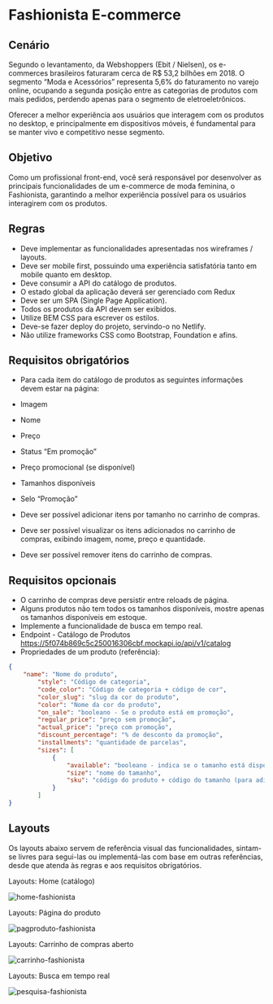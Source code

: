 
# Fashionista E-commerce

## Cenário

Segundo o levantamento, da Webshoppers (Ebit / Nielsen), os e-commerces brasileiros faturaram cerca de R$ 53,2 bilhões em 2018. O segmento “Moda e Acessórios” representa 5,6% do faturamento no varejo online, ocupando a segunda posição entre as categorias de produtos com mais pedidos, perdendo apenas para o segmento de eletroeletrônicos.

Oferecer a melhor experiência aos usuários que interagem com os produtos no desktop, e principalmente em dispositivos móveis, é fundamental para se manter vivo e competitivo nesse segmento.

## Objetivo

Como um profissional front-end, você será responsável por desenvolver as principais funcionalidades de um e-commerce de moda feminina, o Fashionista, garantindo a melhor experiência possível para os usuários interagirem com os produtos.

## Regras

- Deve implementar as funcionalidades apresentadas nos wireframes / layouts.
- Deve ser mobile first, possuindo uma experiência satisfatória tanto em mobile quanto em desktop.
- Deve consumir a API do catálogo de produtos.
- O estado global da aplicação deverá ser gerenciado com Redux
- Deve ser um SPA (Single Page Application).
- Todos os produtos da API devem ser exibidos.
- Utilize BEM CSS para escrever os estilos.
- Deve-se fazer deploy do projeto, servindo-o no Netlify.
- Não utilize frameworks CSS como Bootstrap, Foundation e afins.

## Requisitos obrigatórios

- Para cada item do catálogo de produtos as seguintes informações devem estar na página:
 - Imagem
 - Nome
 - Preço
 - Status “Em promoção”
 - Preço promocional (se disponível)
 - Tamanhos disponíveis
 - Selo “Promoção”
 - Deve ser possível adicionar itens por tamanho no carrinho de compras.

- Deve ser possível visualizar os itens adicionados no carrinho de compras, exibindo imagem, nome, preço e quantidade.

- Deve ser possível remover itens do carrinho de compras.

## Requisitos opcionais

- O carrinho de compras deve persistir entre reloads de página.
- Alguns produtos não tem todos os tamanhos disponíveis, mostre apenas os tamanhos disponíveis em estoque.
- Implemente a funcionalidade de busca em tempo real.
- Endpoint - Catálogo de Produtos
https://5f074b869c5c250016306cbf.mockapi.io/api/v1/catalog
- Propriedades de um produto (referência):
```json
{
	"name": "Nome do produto",
		"style": "Código de categoria",
		"code_color": "Código de categoria + código de cor",
		"color_slug": "slug da cor do produto",
		"color": "Nome da cor do produto",
		"on_sale": "booleano - Se o produto está em promoção",
		"regular_price": "preço sem promoção",
		"actual_price": "preço com promoção",
		"discount_percentage": "% de desconto da promoção",
		"installments": "quantidade de parcelas",
		"sizes": [
			{
				"available": "booleano - indica se o tamanho está disponível",
				"size": "nome do tamanho",
				"sku": "código do produto + código do tamanho (para adicionar no carrinho)"
			}
		]
}
```

## Layouts

Os layouts abaixo servem de referência visual das funcionalidades, sintam-se livres para segui-las ou implementá-las com base em outras referências, desde que atenda às regras e aos requisitos obrigatórios.

Layouts: Home (catálogo)

![home-fashionista](https://user-images.githubusercontent.com/56983000/109576980-9287e600-7ad3-11eb-90d8-736d7edcf73c.png)

Layouts: Página do produto

![pagproduto-fashionista](https://user-images.githubusercontent.com/56983000/109576985-961b6d00-7ad3-11eb-8cfc-70e32425a9c0.png)

Layouts: Carrinho de compras aberto

![carrinho-fashionista](https://user-images.githubusercontent.com/56983000/109577043-acc1c400-7ad3-11eb-8498-f8e133d1ee41.png)


Layouts: Busca em tempo real

![pesquisa-fashionista](https://user-images.githubusercontent.com/56983000/109577044-af241e00-7ad3-11eb-8c7f-a57704591017.png)

